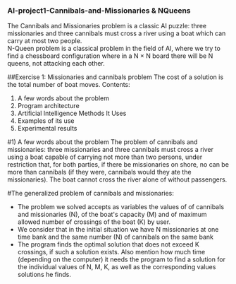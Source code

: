 ### AI-project1-Cannibals-and-Missionaries & NQueens
The Cannibals and Missionaries problem is a classic AI puzzle: three missionaries and three cannibals must cross a river using a boat which can carry at most two people.  
N-Queen problem is a classical problem in the field of AI, where we try to find a chessboard configuration where in a N × N board there will be N queens, not attacking each other.

##Exercise 1: Missionaries and cannibals problem
The cost of a solution is the total number of boat moves.
Contents:
1. A few words about the problem
2. Program architecture
3. Artificial Intelligence Methods It Uses
4. Examples of its use
5. Experimental results

#1) A few words about the problem
The problem of cannibals and missionaries:
three missionaries and three cannibals must cross a river
using a boat capable of carrying not more than two persons, under
restriction that, for both parties, if there be missionaries on shore, no
can be more than cannibals (if they were, cannibals would
they ate the missionaries). The boat cannot cross the river alone
of without passengers.

#The generalized problem of cannibals and missionaries:
- The problem we solved accepts as variables the values of
of cannibals and missionaries (N), of the boat's capacity (M) and of
maximum allowed number of crossings of the boat (K) by
user.
- We consider that in the initial situation we have N missionaries at one time
bank and the same number (N) of cannibals on the same bank
- The program finds the optimal solution that does not exceed K
crossings, if such a solution exists. Also mention how much time
(depending on the computer) it needs the program to find a solution
for the individual values of N, M, K, as well as the corresponding values
solutions he finds.
